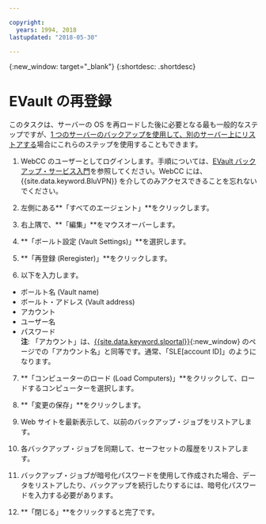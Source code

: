```yaml
---

copyright:
  years: 1994, 2018
lastupdated: "2018-05-30"

---
```

{:new_window: target="_blank"}
{:shortdesc: .shortdesc}

# EVault の再登録

このタスクは、サーバーの OS を再ロードした後に必要となる最も一般的なステップですが、[1 つのサーバーのバックアップを使用して、別のサーバー上にリストアする](restore-from-another-computer.html)場合にこれらのステップを使用することもできます。

1. WebCC のユーザーとしてログインします。手順については、[EVault バックアップ・サービス入門](/docs/infrastructure/Backup/index.html)を参照してください。WebCC には、{{site.data.keyword.BluVPN}} を介してのみアクセスできることを忘れないでください。

2. 左側にある**「すべてのエージェント」**をクリックします。

3. 右上隅で、**「編集」**をマウスオーバーします。

4. **「ボールト設定 (Vault Settings)」**を選択します。

5. **「再登録 (Reregister)」**をクリックします。

6. 以下を入力します。 
  - ボールト名 (Vault name)
  - ボールト・アドレス (Vault address)
  - アカウント
  - ユーザー名
  - パスワード<br/>
  **注**: 「アカウント」は、[{{site.data.keyword.slportal}}](https://control.softlayer.com/){:new_window} のページでの「アカウント名」と同等です。通常、「SLE[account ID]」のようになります。

7. **「コンピューターのロード (Load Computers)」**をクリックして、ロードするコンピューターを選択します。

8. **「変更の保存」**をクリックします。

9. Web サイトを最新表示して、以前のバックアップ・ジョブをリストアします。

10. 各バックアップ・ジョブを同期して、セーフセットの履歴をリストアします。 

11. バックアップ・ジョブが暗号化パスワードを使用して作成された場合、データをリストアしたり、バックアップを続行したりするには、暗号化パスワードを入力する必要があります。

12. **「閉じる」**をクリックすると完了です。
